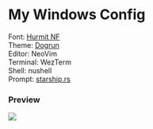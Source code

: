 # My Windows Config
Font: <a href='https://www.nerdfonts.com/font-downloads'> Hurmit NF </a>\
Theme: <a href='https://github.com/wadackel/vim-dogrun'> Dogrun </a>\
Editor: NeoVim\
Terminal: WezTerm\
Shell: nushell\
Prompt: <a href='https://starship.rs'>starship.rs</a>

### Preview
<img src='https://media.discordapp.net/attachments/772927831441014847/1137750275948560385/image.png?width=941&height=497'>

